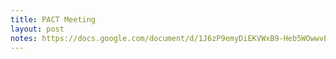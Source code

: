 ```yaml
---
title: PACT Meeting
layout: post
notes: https://docs.google.com/document/d/1J6zP9emyDiEKVWxB9-Heb5WOwwvETMiY5Q2Eb3eZBwY/preview
---
```

